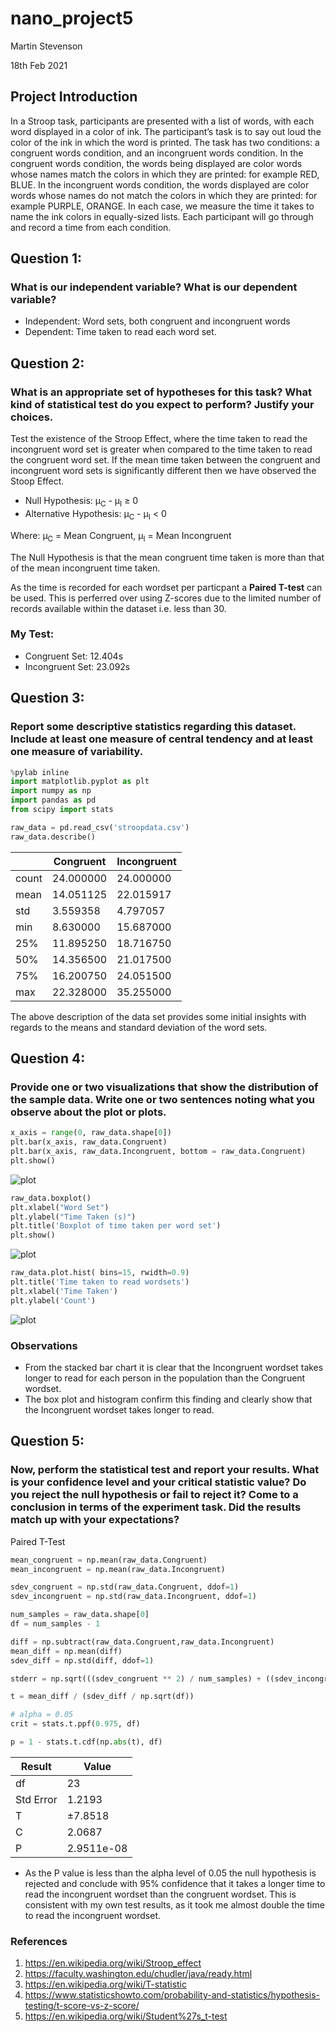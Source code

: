 # nano_project5
Martin Stevenson

18th Feb 2021

## Project Introduction
In a Stroop task, participants are presented with a list of words, with each word displayed in a color of ink. The participant’s task is to say out loud the color of the ink in which the word is printed. The task has two conditions: a congruent words condition, and an incongruent words condition. In the congruent words condition, the words being displayed are color words whose names match the colors in which they are printed: for example RED, BLUE. In the incongruent words condition, the words displayed are color words whose names do not match the colors in which they are printed: for example PURPLE, ORANGE. In each case, we measure the time it takes to name the ink colors in equally-sized lists. Each participant will go through and record a time from each condition.

## Question 1:
### What is our independent variable? What is our dependent variable?
* Independent: Word sets, both congruent and incongruent words
* Dependent: Time taken to read each word set.

## Question 2:
### What is an appropriate set of hypotheses for this task? What kind of statistical test do you expect to perform? Justify your choices.

Test the existence of the Stroop Effect, where the time taken to read the incongruent word set is greater when compared to the time taken to read the congruent word set. If the mean time taken between the congruent and incongruent word sets is significantly different then we have observed the Stoop Effect. 
* Null Hypothesis: μ<sub>C</sub> - μ<sub>I</sub>  ≥ 0
* Alternative Hypothesis: μ<sub>C</sub> - μ<sub>I</sub> < 0

Where: μ<sub>C</sub> = Mean Congruent, μ<sub>I</sub> = Mean Incongruent

The Null Hypothesis is that the mean congruent time taken is more than that of the mean incongruent time taken.

As the time is recorded for each wordset per particpant a **Paired T-test** can be used. This is perferred over using Z-scores due to the limited number of records available within the dataset i.e. less than 30.

### My Test:
* Congruent Set: 12.404s
* Incongruent Set: 23.092s

## Question 3:
### Report some descriptive statistics regarding this dataset. Include at least one measure of central tendency and at least one measure of variability.

```python
%pylab inline
import matplotlib.pyplot as plt
import numpy as np
import pandas as pd
from scipy import stats

raw_data = pd.read_csv('stroopdata.csv')
raw_data.describe()
```

|      | Congruent  | Incongruent|
|------|------------|------------|
|count | 24.000000  | 24.000000  |
|mean  | 14.051125  | 22.015917  |
|std   | 3.559358   | 4.797057   |
|min   | 8.630000   | 15.687000  |
|25%   | 11.895250  | 18.716750  |
|50%   | 14.356500  | 21.017500  |
|75%   | 16.200750  | 24.051500  |
|max   | 22.328000  | 35.255000  |

The above description of the data set provides some initial insights with regards to the means and standard deviation of the word sets.

## Question 4:
### Provide one or two visualizations that show the distribution of the sample data. Write one or two sentences noting what you observe about the plot or plots.

```python
x_axis = range(0, raw_data.shape[0])
plt.bar(x_axis, raw_data.Congruent)
plt.bar(x_axis, raw_data.Incongruent, bottom = raw_data.Congruent)
plt.show()
```

![plot](https://github.com/mstevenson5/nano_project5/blob/main/stacked_bar.png) 

```python
raw_data.boxplot()
plt.xlabel("Word Set")
plt.ylabel("Time Taken (s)")
plt.title('Boxplot of time taken per word set')
plt.show()
```

![plot](https://github.com/mstevenson5/nano_project5/blob/main/box_plot.png)

```python
raw_data.plot.hist( bins=15, rwidth=0.9)
plt.title('Time taken to read wordsets')
plt.xlabel('Time Taken')
plt.ylabel('Count')
```

![plot](https://github.com/mstevenson5/nano_project5/blob/main/hist.png)

### Observations
* From the stacked bar chart it is clear that the Incongruent wordset takes longer to read for each person in the population than the Congruent wordset.
* The box plot and histogram confirm this finding and clearly show that the Incongruent wordset takes longer to read.

## Question 5:
### Now, perform the statistical test and report your results. What is your confidence level and your critical statistic value? Do you reject the null hypothesis or fail to reject it? Come to a conclusion in terms of the experiment task. Did the results match up with your expectations?

Paired T-Test

```python
mean_congruent = np.mean(raw_data.Congruent)
mean_incongruent = np.mean(raw_data.Incongruent)

sdev_congruent = np.std(raw_data.Congruent, ddof=1)
sdev_incongruent = np.std(raw_data.Incongruent, ddof=1)

num_samples = raw_data.shape[0]
df = num_samples - 1

diff = np.subtract(raw_data.Congruent,raw_data.Incongruent)
mean_diff = np.mean(diff)
sdev_diff = np.std(diff, ddof=1)

stderr = np.sqrt(((sdev_congruent ** 2) / num_samples) + ((sdev_incongruent ** 2) / num_samples))

t = mean_diff / (sdev_diff / np.sqrt(df))

# alpha = 0.05
crit = stats.t.ppf(0.975, df)

p = 1 - stats.t.cdf(np.abs(t), df)
```

| Result   | Value      |
|----------|------------|
| df       | 23         |
| Std Error| 1.2193     |
| T        | ±7.8518    |
| C        | 2.0687     |
| P        | 2.9511e-08 |


* As the P value is less than the alpha level of 0.05 the null hypothesis is rejected and conclude with 95% confidence that it takes a longer time to read the incongruent wordset than the congruent wordset. This is consistent with my own test results, as it took me almost double the time to read the incongruent wordset.

### References
1. https://en.wikipedia.org/wiki/Stroop_effect
2. https://faculty.washington.edu/chudler/java/ready.html
3. https://en.wikipedia.org/wiki/T-statistic
4. https://www.statisticshowto.com/probability-and-statistics/hypothesis-testing/t-score-vs-z-score/
5. https://en.wikipedia.org/wiki/Student%27s_t-test
